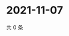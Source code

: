 # 2021-11-07

共 0 条

<!-- BEGIN WEIBO -->
<!-- 最后更新时间 Sun Nov 07 2021 11:14:53 GMT+0800 (China Standard Time) -->

<!-- END WEIBO -->
